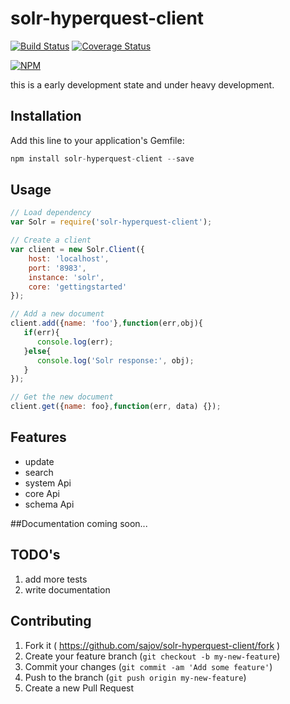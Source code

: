 # solr-hyperquest-client

[![Build Status](https://travis-ci.org/sajov/solr-hyperquest-client.svg?branch=master)](https://travis-ci.org/sajov/solr-hyperquest-client)
[![Coverage Status](https://coveralls.io/repos/sajov/solr-hyperquest-client/badge.svg?branch=master&service=github)](https://coveralls.io/github/sajov/solr-hyperquest-client?branch=master)

[![NPM](https://nodei.co/npm/solr-hyperquest-client.png?downloads=true&stars=true)](https://nodei.co/npm/solr-hyperquest-client/)

this is a early development state and under heavy development.

## Installation

Add this line to your application's Gemfile:

```js
npm install solr-hyperquest-client --save
```

## Usage

```js
// Load dependency
var Solr = require('solr-hyperquest-client');

// Create a client
var client = new Solr.Client({
    host: 'localhost',
    port: '8983',
    instance: 'solr',
    core: 'gettingstarted'
});

// Add a new document
client.add({name: 'foo'},function(err,obj){
   if(err){
      console.log(err);
   }else{
      console.log('Solr response:', obj);
   }
});

// Get the new document
client.get({name: foo},function(err, data) {});
```

## Features
- update
- search
- system Api
- core Api
- schema Api

##Documentation
coming soon...

## TODO's
1. add more tests
2. write documentation


## Contributing

1. Fork it ( https://github.com/sajov/solr-hyperquest-client/fork )
2. Create your feature branch (`git checkout -b my-new-feature`)
3. Commit your changes (`git commit -am 'Add some feature'`)
4. Push to the branch (`git push origin my-new-feature`)
5. Create a new Pull Request